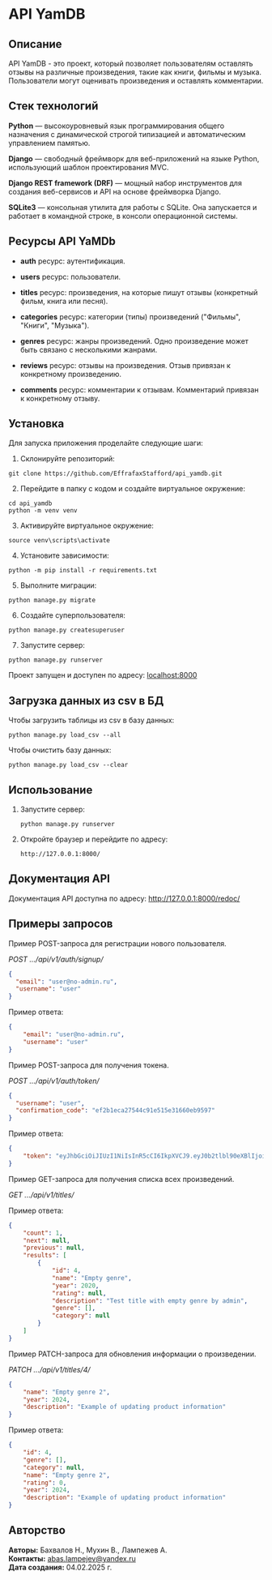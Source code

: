 # API YamDB

## Описание

API YamDB - это проект, который позволяет пользователям оставлять отзывы на различные произведения, такие как книги, фильмы и музыка. Пользователи могут оценивать произведения и оставлять комментарии.
<br>

## Стек технологий
**Python** — высокоуровневый язык программирования общего назначения с динамической строгой типизацией и автоматическим управлением памятью.

**Django** — свободный фреймворк для веб-приложений на языке Python, использующий шаблон проектирования MVC.

**Django REST framework (DRF)** — мощный набор инструментов для создания веб-сервисов и API на основе фреймворка Django. 

**SQLite3** — консольная утилита для работы с SQLite. Она запускается и работает в командной строке, в консоли операционной системы.


## Ресурсы API YaMDb

- **auth** ресурс: аутентификация.

- **users** ресурс: пользователи.

- **titles** ресурс: произведения, на которые пишут отзывы (конкретный фильм, книга или песня).

- **categories** ресурс: категории (типы) произведений ("Фильмы", "Книги", "Музыка").

- **genres** ресурс: жанры произведений. Одно произведение может быть связано с несколькими жанрами.

- **reviews** ресурс: отзывы на произведения. Отзыв привязан к конкретному произведению.

- **comments** ресурс: комментарии к отзывам. Комментарий привязан к конкретному отзыву.


## Установка

Для запуска приложения проделайте следующие шаги:

1. Склонируйте репозиторий:
```
git clone https://github.com/EffrafaxStafford/api_yamdb.git
```

2. Перейдите в папку с кодом и создайте виртуальное окружение:
```
cd api_yamdb
python -m venv venv
```

3. Активируйте виртуальное окружение:
```
source venv\scripts\activate
```
4. Установите зависимости:
```
python -m pip install -r requirements.txt
```
5. Выполните миграции:
```
python manage.py migrate
```
6. Создайте суперпользователя:
```
python manage.py createsuperuser
```
7. Запустите сервер:
```
python manage.py runserver
```
Проект запущен и доступен по адресу: [localhost:8000](http://localhost:8000/)

## Загрузка данных из csv в БД

Чтобы загрузить таблицы из csv в базу данных:
```
python manage.py load_csv --all
```
Чтобы очистить базу данных: 
```
python manage.py load_csv --clear
```

## Использование

1. Запустите сервер:
    ```
    python manage.py runserver
    ```
2. Откройте браузер и перейдите по адресу:
    ```
    http://127.0.0.1:8000/
    ```

## Документация API

Документация API доступна по адресу:
http://127.0.0.1:8000/redoc/


## Примеры запросов

Пример POST-запроса для регистрации нового пользователя.

*POST .../api/v1/auth/signup/*

```json
{
  "email": "user@no-admin.ru",
  "username": "user"
}
```

Пример ответа:

```json
{
    "email": "user@no-admin.ru",
    "username": "user"
}
```

Пример POST-запроса для получения токена.

*POST .../api/v1/auth/token/*

```json
{
  "username": "user",
  "confirmation_code": "ef2b1eca27544c91e515e31660eb9597"
}
```

Пример ответа:

```json
{
    "token": "eyJhbGciOiJIUzI1NiIsInR5cCI6IkpXVCJ9.eyJ0b2tlbl90eXBlIjoiYWNjZXNzIiwiZXhwIjoxNzM5NTE5NzkwLCJqdGkiOiJhYWU0OTI5MjJiYzA0ZjhjOTg0YmYyMmNjZDM3NGU2ZSIsInVzZXJfaWQiOjJ9.r8tNCbSmsNY7abN3HFEI0tRq_ADr10QojJfisIn2H3E"
}
```

Пример GET-запроса для получения списка всех произведений.

*GET .../api/v1/titles/*

Пример ответа:

```json
{
    "count": 1,
    "next": null,
    "previous": null,
    "results": [
        {
            "id": 4,
            "name": "Empty genre",
            "year": 2020,
            "rating": null,
            "description": "Test title with empty genre by admin",
            "genre": [],
            "category": null
        }
    ]
}
```

Пример PATCH-запроса для обновления информации о произведении.

*PATCH .../api/v1/titles/4/*

```json
{
    "name": "Empty genre 2",
    "year": 2024,
    "description": "Example of updating product information"
}
```

Пример ответа:

```json
{
    "id": 4,
    "genre": [],
    "category": null,
    "name": "Empty genre 2",
    "rating": 0,
    "year": 2024,
    "description": "Example of updating product information"
}
```


## Авторство
**Авторы:** Бахвалов Н., Мухин В., Лампежев А.<br>
**Контакты:** abas.lampejev@yandex.ru<br>
**Дата создания:** 04.02.2025 г.
